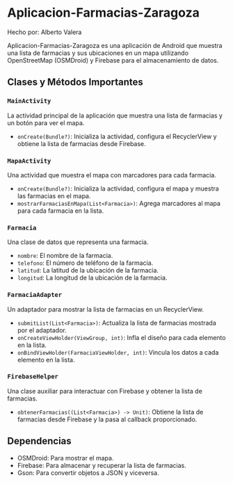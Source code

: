 # Aplicacion-Farmacias-Zaragoza
Hecho por: Alberto Valera

Aplicacion-Farmacias-Zaragoza es una aplicación de Android que muestra una lista de farmacias y sus ubicaciones en un mapa utilizando OpenStreetMap (OSMDroid) y Firebase para el almacenamiento de datos.

## Clases y Métodos Importantes

### `MainActivity`

La actividad principal de la aplicación que muestra una lista de farmacias y un botón para ver el mapa.

- `onCreate(Bundle?)`: Inicializa la actividad, configura el RecyclerView y obtiene la lista de farmacias desde Firebase.

### `MapaActivity`

Una actividad que muestra el mapa con marcadores para cada farmacia.

- `onCreate(Bundle?)`: Inicializa la actividad, configura el mapa y muestra las farmacias en el mapa.
- `mostrarFarmaciasEnMapa(List<Farmacia>)`: Agrega marcadores al mapa para cada farmacia en la lista.

### `Farmacia`

Una clase de datos que representa una farmacia.

- `nombre`: El nombre de la farmacia.
- `telefono`: El número de teléfono de la farmacia.
- `latitud`: La latitud de la ubicación de la farmacia.
- `longitud`: La longitud de la ubicación de la farmacia.

### `FarmaciaAdapter`

Un adaptador para mostrar la lista de farmacias en un RecyclerView.

- `submitList(List<Farmacia>)`: Actualiza la lista de farmacias mostrada por el adaptador.
- `onCreateViewHolder(ViewGroup, int)`: Infla el diseño para cada elemento en la lista.
- `onBindViewHolder(FarmaciaViewHolder, int)`: Vincula los datos a cada elemento en la lista.

### `FirebaseHelper`

Una clase auxiliar para interactuar con Firebase y obtener la lista de farmacias.

- `obtenerFarmacias((List<Farmacia>) -> Unit)`: Obtiene la lista de farmacias desde Firebase y la pasa al callback proporcionado.

## Dependencias

- OSMDroid: Para mostrar el mapa.
- Firebase: Para almacenar y recuperar la lista de farmacias.
- Gson: Para convertir objetos a JSON y viceversa.
